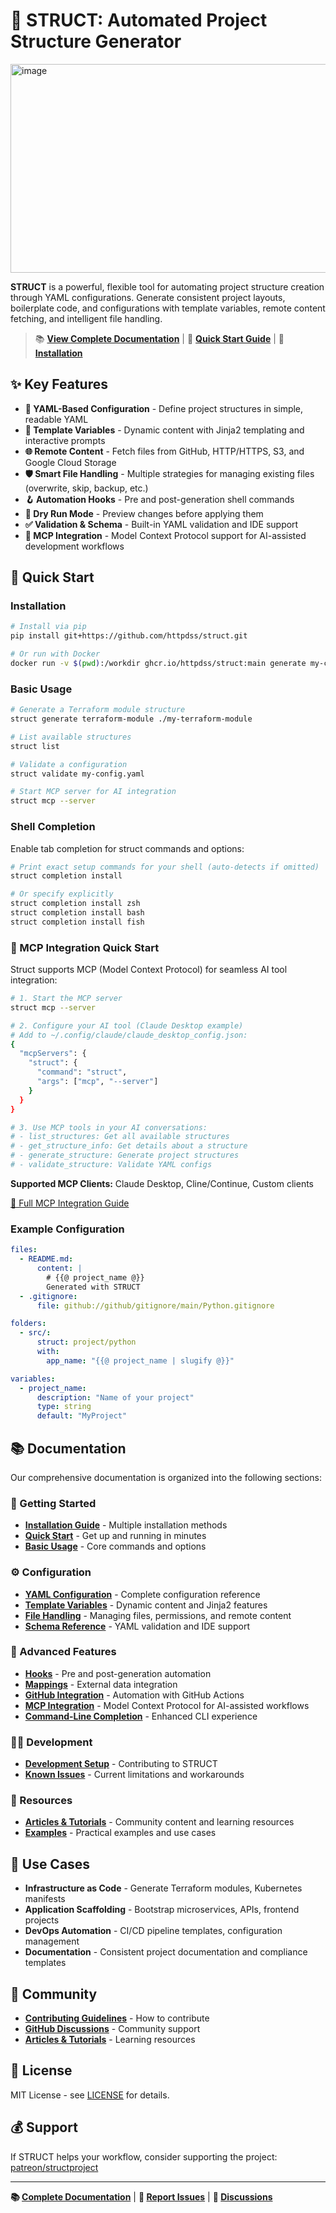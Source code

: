 # 🚀 STRUCT: Automated Project Structure Generator

<img width="1138" height="334" alt="image" src="https://github.com/user-attachments/assets/98df7e78-3db1-465c-85e4-2fcf86dc1ca1" />

**STRUCT** is a powerful, flexible tool for automating project structure creation through YAML configurations. Generate consistent project layouts, boilerplate code, and configurations with template variables, remote content fetching, and intelligent file handling.

> 📚 **[View Complete Documentation](docs/index.md)** | 🚀 **[Quick Start Guide](docs/quickstart.md)** | 🔧 **[Installation](docs/installation.md)**

## ✨ Key Features

- **📝 YAML-Based Configuration** - Define project structures in simple, readable YAML
- **🔧 Template Variables** - Dynamic content with Jinja2 templating and interactive prompts
- **🌐 Remote Content** - Fetch files from GitHub, HTTP/HTTPS, S3, and Google Cloud Storage
- **🛡️ Smart File Handling** - Multiple strategies for managing existing files (overwrite, skip, backup, etc.)
- **🪝 Automation Hooks** - Pre and post-generation shell commands
- **🎯 Dry Run Mode** - Preview changes before applying them
- **✅ Validation & Schema** - Built-in YAML validation and IDE support
- **🤖 MCP Integration** - Model Context Protocol support for AI-assisted development workflows

## 🚀 Quick Start

### Installation

```bash
# Install via pip
pip install git+https://github.com/httpdss/struct.git

# Or run with Docker
docker run -v $(pwd):/workdir ghcr.io/httpdss/struct:main generate my-config.yaml ./output
```

### Basic Usage

```bash
# Generate a Terraform module structure
struct generate terraform-module ./my-terraform-module

# List available structures
struct list

# Validate a configuration
struct validate my-config.yaml

# Start MCP server for AI integration
struct mcp --server
 ```

### Shell Completion

Enable tab completion for struct commands and options:

```sh
# Print exact setup commands for your shell (auto-detects if omitted)
struct completion install

# Or specify explicitly
struct completion install zsh
struct completion install bash
struct completion install fish
```

### 🤖 MCP Integration Quick Start

Struct supports MCP (Model Context Protocol) for seamless AI tool integration:

```bash
# 1. Start the MCP server
struct mcp --server

# 2. Configure your AI tool (Claude Desktop example)
# Add to ~/.config/claude/claude_desktop_config.json:
{
  "mcpServers": {
    "struct": {
      "command": "struct",
      "args": ["mcp", "--server"]
    }
  }
}

# 3. Use MCP tools in your AI conversations:
# - list_structures: Get all available structures
# - get_structure_info: Get details about a structure
# - generate_structure: Generate project structures
# - validate_structure: Validate YAML configs
```

**Supported MCP Clients:** Claude Desktop, Cline/Continue, Custom clients

[📖 Full MCP Integration Guide](docs/mcp-integration.md)

### Example Configuration

```yaml
files:
  - README.md:
      content: |
        # {{@ project_name @}}
        Generated with STRUCT
  - .gitignore:
      file: github://github/gitignore/main/Python.gitignore

folders:
  - src/:
      struct: project/python
      with:
        app_name: "{{@ project_name | slugify @}}"

variables:
  - project_name:
      description: "Name of your project"
      type: string
      default: "MyProject"
```

## 📚 Documentation

Our comprehensive documentation is organized into the following sections:

### 🏁 Getting Started

- **[Installation Guide](docs/installation.md)** - Multiple installation methods
- **[Quick Start](docs/quickstart.md)** - Get up and running in minutes
- **[Basic Usage](docs/usage.md)** - Core commands and options

### ⚙️ Configuration

- **[YAML Configuration](docs/configuration.md)** - Complete configuration reference
- **[Template Variables](docs/template-variables.md)** - Dynamic content and Jinja2 features
- **[File Handling](docs/file-handling.md)** - Managing files, permissions, and remote content
- **[Schema Reference](docs/schema.md)** - YAML validation and IDE support

### 🔧 Advanced Features

- **[Hooks](docs/hooks.md)** - Pre and post-generation automation
- **[Mappings](docs/mappings.md)** - External data integration
- **[GitHub Integration](docs/github-integration.md)** - Automation with GitHub Actions
- **[MCP Integration](docs/mcp-integration.md)** - Model Context Protocol for AI-assisted workflows
- **[Command-Line Completion](docs/completion.md)** - Enhanced CLI experience

### 👩‍💻 Development

- **[Development Setup](docs/development.md)** - Contributing to STRUCT
- **[Known Issues](docs/known-issues.md)** - Current limitations and workarounds

### 📖 Resources

- **[Articles & Tutorials](docs/articles.md)** - Community content and learning resources
- **[Examples](example/)** - Practical examples and use cases

## 🎯 Use Cases

- **Infrastructure as Code** - Generate Terraform modules, Kubernetes manifests
- **Application Scaffolding** - Bootstrap microservices, APIs, frontend projects
- **DevOps Automation** - CI/CD pipeline templates, configuration management
- **Documentation** - Consistent project documentation and compliance templates

## 🤝 Community

- **[Contributing Guidelines](docs/development.md#contributing-guidelines)** - How to contribute
- **[GitHub Discussions](https://github.com/httpdss/struct/discussions)** - Community support
- **[Articles & Tutorials](docs/articles.md)** - Learning resources

## 📜 License

MIT License - see [LICENSE](LICENSE) for details.

## 💰 Support

If STRUCT helps your workflow, consider supporting the project: [patreon/structproject](https://patreon.com/structproject)

---

**📚 [Complete Documentation](docs/index.md)** | **🐛 [Report Issues](https://github.com/httpdss/struct/issues)** | **💬 [Discussions](https://github.com/httpdss/struct/discussions)**
